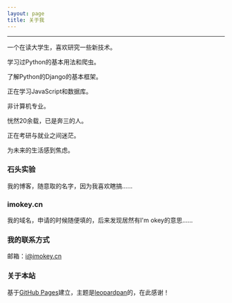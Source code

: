 ```yaml
---
layout: page
title: 关于我 
---
```

---
一个在读大学生，喜欢研究一些新技术。

学习过Python的基本用法和爬虫。

了解Python的Django的基本框架。

正在学习JavaScript和数据库。

非计算机专业。

恍然20余载，已是奔三的人。

正在考研与就业之间迷茫。

为未来的生活感到焦虑。

### 石头实验

我的博客，随意取的名字，因为我喜欢瞎搞......


### imokey.cn

我的域名，申请的时候随便填的，后来发现居然有I'm okey的意思......

### 我的联系方式

邮箱：<i@imokey.cn>

### 关于本站

基于[GitHub Pages](https://pages.github.com/)建立，主题是[leopardpan](http://baixin.io/)的，在此感谢！
